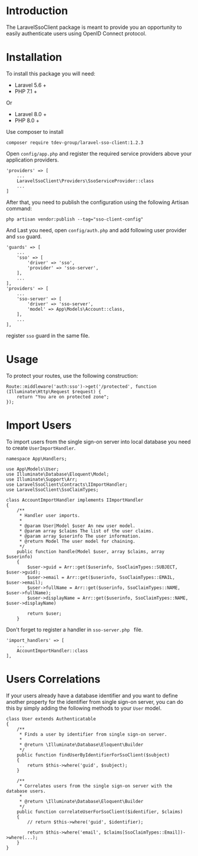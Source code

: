 # Introduction

The LaravelSsoClient package is meant to provide you an opportunity to easily authenticate users using OpenID Connect protocol.

# Installation

To install this package you will need:

- Laravel 5.6 +
- PHP 7.1 +

Or

- Laravel 8.0 +
- PHP 8.0 +

Use composer to install

```
composer require tdev-group/laravel-sso-client:1.2.3
```

Open `config/app.php` and register the required service providers above your application providers.

```
'providers' => [
    ...
    LaravelSsoClient\Providers\SsoServiceProvider::class
    ...
]
```

After that, you need to publish the configuration using the following Artisan command:

```
php artisan vendor:publish --tag="sso-client-config"
```

And Last you need, open `config/auth.php` and add following user provider and `sso` guard.

```
'guards' => [
    ...
    'sso' => [
        'driver' => 'sso',
        'provider' => 'sso-server',
    ],
    ...
],
'providers' => [
    ...
    'sso-server' => [
        'driver' => 'sso-server',
        'model' => App\Models\Account::class,
    ],
    ...
],
```

register `sso` guard in the same file.

# Usage

To protect your routes, use the following construction:

```
Route::middleware('auth:sso')->get('/protected', function (Illuminate\Http\Request $request) {
    return "You are on protected zone";
});
```

# Import Users

To import users from the single sign-on server into local database you need to create `UserImportHandler`.

```
namespace App\Handlers;

use App\Models\User;
use Illuminate\Database\Eloquent\Model;
use Illuminate\Support\Arr;
use LaravelSsoClient\Contracts\IImportHandler;
use LaravelSsoClient\SsoClaimTypes;

class AccountImportHandler implements IImportHandler
{
    /**
     * Handler user imports.
     *
     * @param User|Model $user An new user model.
     * @param array $claims The list of the user claims.
     * @param array $userinfo The user information.
     * @return Model The user model for chaining.
     */
    public function handle(Model $user, array $claims, array $userinfo)
    {
        $user->guid = Arr::get($userinfo, SsoClaimTypes::SUBJECT, $user->guid);
        $user->email = Arr::get($userinfo, SsoClaimTypes::EMAIL, $user->email);
        $user->fullName = Arr::get($userinfo, SsoClaimTypes::NAME, $user->fullName);
        $user->displayName = Arr::get($userinfo, SsoClaimTypes::NAME, $user->displayName)

        return $user;
    }
```

Don't forget to register a handler in `sso-server.php ` file.

```
'import_handlers' => [
    ...
    AccountImportHandler::class
],
```

# Users Correlations

If your users already have a database identifier and you want to define another property for the identifier from single sign-on server, you can do this by simply adding the following methods to your `User` model.

```
class User extends Authenticatable
{
    /**
     * Finds a user by identifier from single sign-on server.
     *
     * @return \Illuminate\Database\Eloquent\Builder
     */
    public function findUserByIdentifierForSsoClient($subject)
    {
        return $this->where('guid', $subject);
    }

    /**
     * Correlates users from the single sign-on server with the database users.
     *
     * @return \Illuminate\Database\Eloquent\Builder
     */
    public function correlateUserForSsoClient($identifier, $claims)
    {
        // return $this->where('guid', $identifier);

        return $this->where('email', $claims[SsoClaimTypes::Email])->where(...);
    }
}
```
